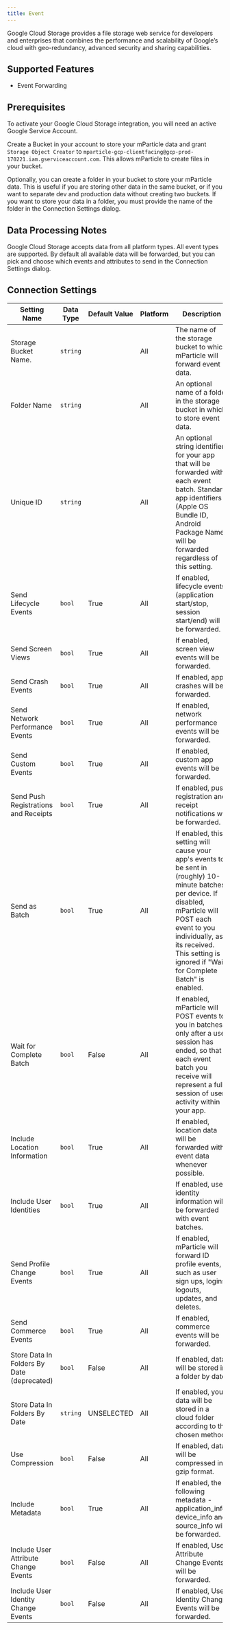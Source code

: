 ```yaml
---
title: Event
---
```


Google Cloud Storage provides a file storage web service for developers and enterprises that combines the performance and scalability of Google’s cloud with geo-redundancy, advanced security and sharing capabilities.

## Supported Features

* Event Forwarding

## Prerequisites

To activate your Google Cloud Storage integration, you will need an active Google Service Account. 

Create a Bucket in your account to store your mParticle data and grant `Storage Object Creator` to `mparticle-gcp-clientfacing@gcp-prod-170221.iam.gserviceaccount.com`. This allows mParticle to create files in your bucket.

Optionally, you can create a folder in your bucket to store your mParticle data. This is useful if you are storing other data in the same bucket, or if you want to separate dev and production data without creating two buckets. If you want to store your data in a folder, you must provide the name of the folder in the Connection Settings dialog.

## Data Processing Notes

Google Cloud Storage accepts data from all platform types. All event types are supported. By default all available data will be forwarded, but you can pick and choose which events and attributes to send in the Connection Settings dialog.


## Connection Settings

| Setting Name |  Data Type    | Default Value | Platform | Description |
| ---|---|---|---|---
| Storage Bucket Name. | `string` | <unset> | All| The name of the storage bucket to which mParticle will forward event data. |
| Folder Name | `string` | <unset> | All| An optional name of a folder in the storage bucket in which to store event data. |
| Unique ID | `string` | <unset> | All| An optional string identifier for your app that will be forwarded with each event batch.  Standard app identifiers (Apple OS Bundle ID, Android Package Name) will be forwarded regardless of this setting. |
| Send Lifecycle Events | `bool` | True | All| If enabled, lifecycle events (application start/stop, session start/end) will be forwarded. |
| Send Screen Views | `bool` | True | All| If enabled, screen view events will be forwarded. |
| Send Crash Events | `bool` | True | All| If enabled, app crashes will be forwarded. |
| Send Network Performance Events | `bool` | True | All| If enabled, network performance events will be forwarded. |
| Send Custom Events | `bool` | True | All| If enabled, custom app events will be forwarded. |
| Send Push Registrations and Receipts | `bool` | True | All| If enabled, push registration and receipt notifications will be forwarded. |
| Send as Batch | `bool` | True | All| If enabled, this setting will cause your app's events to be sent in (roughly) 10-minute batches per device.  If disabled, mParticle will POST each event to you individually, as its received.  This setting is ignored if "Wait for Complete Batch" is enabled. |
| Wait for Complete Batch | `bool` | False | All| If enabled, mParticle will POST events to you in batches only after a user session has ended, so that each event batch you receive will represent a full session of user activity within your app. |
| Include Location Information | `bool` | True | All| If enabled, location data will be forwarded with event data whenever possible. |
| Include User Identities | `bool` | True | All| If enabled, user identity information will be forwarded with event batches. |
| Send Profile Change Events | `bool` | True | All| If enabled, mParticle will forward ID profile events, such as user sign ups, logins logouts, updates, and deletes. |
| Send Commerce Events | `bool` | True | All| If enabled, commerce events will be forwarded. |
| Store Data In Folders By Date (deprecated) | `bool` | False | All| If enabled, data will be stored in a folder by date. |
| Store Data In Folders By Date | `string` | UNSELECTED | All | If enabled, your data will be stored in a cloud folder according to the chosen method. |
| Use Compression | `bool` | False | All| If enabled, data will be compressed in gzip format. |
| Include Metadata | `bool` | True | All| If enabled, the following metadata - application_info, device_info and source_info will be forwarded. |
| Include User Attribute Change Events | `bool` | False | All| If enabled, User Attribute Change Events will be forwarded. |
| Include User Identity Change Events | `bool` | False | All| If enabled, User Identity Change Events will be forwarded. |

